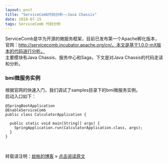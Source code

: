 ```yaml
---
layout: post
title: "ServiceComb代码分析——Java Chassis"
date: 2018-07-15 
tags: ServiceComb 代码分析
---
```


ServiceComb是华为开源的微服务框架，目前已发布第一个Apache孵化版本，官网：http://servicecomb.incubator.apache.org/cn/。本文是基于1.0.0-mX版本的代码进行分析。       
主要模块有Java Chassis、服务中心和Saga，下文是对Java Chassis的代码走读和分析。
 

### bmi微服务实例       

根据官网的快速入门，我们调试了samples目录下的bmi微服务实例。    
启动入口如下：
```     
@SpringBootApplication
@EnableServiceComb
public class CalculatorApplication {

  public static void main(String[] args) {
    SpringApplication.run(CalculatorApplication.class, args);
  }
}
```  



<br>

转载请注明：[蚊帐的博客](https://nevilleyeung.github.io) » [点击阅读原文](https://nevilleyeung.github.io/2018/07/Details-ServiceComb-CodeAnalysis-JavaChassis/) 

 



